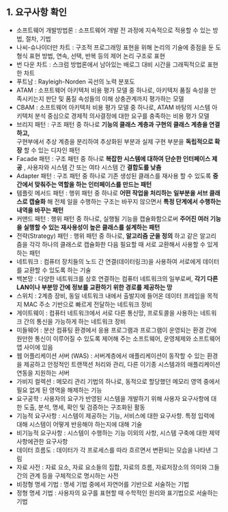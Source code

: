 ## 1. 요구사항 확인
- 소프트웨어 개발방법론 : 소프트웨어 개발 전 과정에 지속적으로 적용할 수 있는 방법, 절차, 기법
- 나씨-슈나이더만 차트 : 구조적 프로그래밍 표현을 위해 논리의 기술에 중점을 둔 도형식 표현 방법, 연속, 선택, 반복 등의 제어 논리 구조로 표현
- 번 다운 차트 : 스크럼 방법론에서 남아있는 배로그 대비 시간을 그래픽적으로 표현한 차트
- 푸트남 : Rayleigh-Norden 곡선의 노력 분포도
- ATAM : 소프트웨어 아키텍처 비용 평가 모델 중 하나로, 아키텍처 품질 속성을 만족시키는지 판단 및 품질 속성들의 이해 상충관계까지 평가하는 모델
- CBAM : 소프트웨어 아키텍처 비용 평가 모델 중 하나로, ATAM 바탕의 시스템 아키텍처 분석 중심으로 경제적 의사결정에 대한 요구를 충족하는 비용 평가 모델
- 브리지 패턴 : 구조 패턴 중 하나로 __기능의 클래스 계층과 구현의 클래스 계층을 연결하고,__   
  구현부에서 추상 계층을 분리하여 추상화된 부분과 실제 구현 부분을 __독립적으로 확장__ 할 수 있는 디자인 패턴
- Facade 패턴 : 구조 패턴 중 하나로 __복잡한 시스템에 대하여 단순한 인터페이스 제공__ , 사용자와 시스템 간 또는 여타 시스템 간 __결합도를 낮춤__ 
- Adapter 패턴 : 구조 패턴 중 하나로 기존 생성된 클래스를 재사용 할 수 있도록 __중간에서 맞춰주는 역할을 하는 인터페이스를 만드는 패턴__ 
- 템플릿 메서드 패턴 : 행위 패턴 중 하나로 __어떤 작업을 처리하는 일부분을 서브 클래스로 캡슐화__ 해 
  전체 일을 수행하는 구조는 바꾸지 않으면서 __특정 단계에서 수행하는 내역을 바꾸는 패턴__ 
- 커맨드 패턴 : 행위 패턴 중 하나로, 실행될 기능을 캡슐화함으로써 __주어진 여러 기능을 실행할 수 있는 재사용성이 높은 클래스를 설계하는 패턴__ 
- 전략(Strategy) 패턴 : 행위 패턴 중 하나로, __알고리즘 군을 정의__ 하고 같은 알고리즘을 각각 하나의 클래스로 캡슐화한 다음 필요할 때 서로 교환해서 사용할 수 있게 하는 패턴
- 네트워크 : 컴퓨터 장치들의 노드 간 연결(데이터링크)을 사용하여 서로에게 데이터를 교환할 수 있도록 하는 기술
- 백본망 : 다양한 네트워크를 상호 연결하는 컴퓨터 네트워크의 일부로써, __각기 다른 LAN이나 부분망 간에 정보를 교환하기 위한 경로를 제공하는 망__ 
- 스위치 : 2계층 장비, 동일 네트워크 내에서 출발지에 들어온 데이터 프레임을 목적지 MAC 주소 기반으로 빠르게 전달하는 네트워크 장비
- 게이트웨이 : 컴퓨터 네트워크에서 서로 다른 통신망, 프로토콜을 사용하는 네트워크 간의 통신을 가능하게 하는 네트워크 장비
- 미들웨어 : 분산 컴퓨팅 환경에서 응용 프로그램과 프로그램이 운영되는 환경 간에 원만한 통신이 이루어질 수 있도록 제어해 주는 소프트웨어, 운영체제와 소프트웨어 앱 사이에 있음
- 웹 어플리케이션 서버 (WAS) : 서버계층에서 애플리케이션이 동작할 수 있는 환경을 제공하고 안정적인 트랜잭션 처리와 관리, 다른 이기종 시스템과의 애플리케이션 연동을 지원하는 서버
- 가비지 컬렉션 : 메모리 관리 기법의 하나로, 동적으로 할당했던 메모리 영역 중에서 필요 없게 된 영역을 해제하는 기능
- 요구공학 : 사용자의 요구가 반영된 시스템을 개발하기 위해 사용자 요구사항에 대한 도출, 분석, 명세, 확인 및 검증하는 구조화된 활동
- 기능적 요구사항 : 시스템이 제공하는 기능, 서비스에 대한 요구사항. 특정 입력에 대해 시스템이 어떻게 반응해야 하는지에 대해 기술
- 비기능적 요구사항 : 시스템이 수행하는 기능 이외의 사항, 시스템 구축에 대한 제약사항에관한 요구사항
- 데이터 흐름도 : 데이터가 각 프로세스를 따라 흐르면서 변환되는 모습을 나타낸 그림
- 자료 사전 : 자료 요소, 자료 요소들의 집합, 자료의 흐름, 자료저장소의 의미와 그들 간의 관계 등을 구체적으로 명시하는 사전
- 비정형 명세 기법 : 명세 기법 중에서 자연어를 기반으로 서술하는 기법
- 정형 명세 기법 : 사용자의 요구를 표현할 때 수학적인 원리와 표기법으로 서술하는 기법
